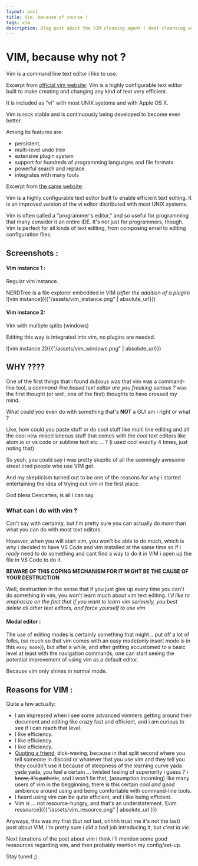 ```yaml
---
layout: post
title: Vim, because of course !
tags: vim
description: Blog post about the VIM cleaning agent ! Real cleansing as well.
---
```



# VIM, because why not ?
Vim is a command line text editor i like to use.

Excerpt from [official vim website](https://vim.sourceforge.io/):
Vim is a highly configurable text editor built to make creating and changing any kind of text very
efficient.

It is included as "vi" with most UNIX systems and with Apple OS X.  

Vim is rock stable and is continuously being developed to become even better.

Among its features are: 
* persistent,
* multi-level undo tree 
* extensive plugin system 
* support for hundreds of programming languages and file formats 
* powerful search and replace 
* integrates with many tools


Excerpt from [the same website](https://vim.sourceforge.io/about.php):

Vim is a highly configurable text editor built to enable efficient text editing. It is an improved
version of the vi editor distributed with most UNIX systems.

Vim is often called a "programmer's editor," and so useful for programming that many consider it an
entire IDE. It's not just for programmers, though. Vim is perfect for all kinds of text editing,
from composing email to editing configuration files.

## **Screenshots :**
#### **Vim instance 1 :**
Regular vim instance.

NERDTree is a file explorer embedded in VIM (*after the addition of a plugin*)
![vim instance]({{"/assets/vim_instance.png" | absolute_url}})
#### **Vim instance 2:**
Vim with multiple splits (windows)

Editing this way is integrated into vim, no plugins are needed.

![vim instance 2]({{"/assets/vim_windows.png" | absolute_url}})
## WHY ????
One of the first things that i found dubious was that vim was a command-line tool, a *command-line based text editor are you freaking serious ?* was the first thought (or well, one of the first) thoughts to have crossed my mind.

What could you even do with something that's **NOT** a GUI am i right or what ?

Like, how could you paste stuff or do cool stuff like multi line editing and all the cool new miscellaneous stuff that comes with the *cool* text editors like atom.io or vs code or sublime text etc ... ? (i used cool exactly 4 times, just noting that)

So yeah, you could say i was pretty skeptic of all the seemingly awesome street cred people who use VIM get.

And my skepticism turned out to be one of the reasons for why i started entertaining the idea of trying out vim in the first place.

God bless Descartes, is all i can say.
### What can i do with vim ?
Can't say with certainty, but I'm pretty sure you can actually do *more* than what you can do with most text editors.

However, when you will start vim, you won't be able to do much, which is why i decided to have VS Code and vim installed at the same time so if i *really*  need to do something and cant find a way to do it in VIM i open up the file in VS Code to do it.

**BEWARE OF THIS COPING MECHANISM FOR IT MIGHT BE THE CAUSE OF YOUR DESTRUCTION**

Well, destruction in the sense that if you just give up every time you can't do something in vim, you won't learn much about vim text editing.
<em> I'd like to emphasize on the fact that if you want to learn vim seriously, you best delete all
other text editors, and *force* yourself to use vim</em>

#### Modal editor :
The use of editing modes is certainly something that might... put off a lot of folks, (so much so that vim comes with an easy mode(only insert mode is in this ``easy mode``)), but after a while, and after getting accustomed to a basic level at least with the navigation commands, one can start seeing the potential improvement of using vim as a default editor.

Because vim only shines in normal mode.

## Reasons for VIM :

Quite a few actually:

* I am impressed when i see some advanced vimmers getting around their document and editing like
  crazy fast and efficient, and i am curious to see if i can reach that level.
* I like efficiency.
* I like efficiency.
* I like efficiency.
* [Quoting a friend](http://simshadows.com/2017/09/07/01-starting-off-with-vim/), dick-waving,
  because in that split second where you tell someone in discord or whatever that you use vim
  and they tell you they couldn't use it because of steepness of the learning curve yada yada
  yada, you feel a certain ...  twisted feeling of superiority i guess ? ~~i know, it's
  pathetic~~, and i won't lie that, (assumption incoming) like many users of vim in the
  begginning, there is this certain *cool and good* ambience around using and being comfortable
  with command-line tools.
* I heard using vim can be quite efficient, and i like being efficient.
* Vim is ... not resource-hungry, and that's an understatement. 
![vim ressource]({{"/assets/vim_resource.png" | absolute_url }})

Anyways, this was my first (but not last, ohhhh trust me it's not the last) post about VIM, i'm
pretty sure i did a bad job introducing it, but *c'est la vie*.

Next iterations of the post about vim i think i'll mention some good ressources regarding vim, and
then probably mention my config/set-up.

Stay tuned ;)
